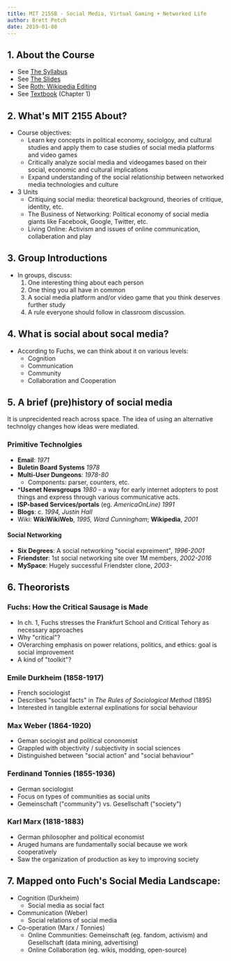 ```yaml
---
title: MIT 2155B - Social Media, Virtual Gaming + Networked Life
author: Brett Petch
date: 2019-01-08
---
```


## 1. About the Course
- See [The Syllabus][1]
- See [The Slides][2]
- See [Roth: Wikipedia Editing][3]
- See [Textbook][4] (Chapter 1)

## 2. What's MIT 2155 About?
- Course objectives: 
    - Learn key concepts in political economy, sociolgoy, and cultural studies and apply them to case studies of social media platforms and video games
    - Critically analyze social media and videogames based on their social, economic and cultural implications
    - Expand understanding of the social relationship between networked media technologies and culture
- 3 Units
    - Critiquing social media: theoretical background, theories of critique, identity, etc.
    - The Business of Networking: Political economy of social media giants like Facebook, Google, Twitter, etc.
    - Living Online: Activism and issues of online communication, collaberation and play
## 3. Group Introductions
- In groups, discuss:
    1. One interesting thing about each person
    2. One thing you all have in common
    3. A social media platform and/or video game that you think deserves further study
    4. A rule everyone should follow in classroom discussion.
    
## 4. What is social about socal media?
- According to Fuchs, we can think about it on various levels:
    - Cognition
    - Communication
    - Community
    - Collaboration and Cooperation 
## 5. A brief (pre)history of social media
It is unprecidented reach across space. The idea of using an alternative technolgy changes how ideas were mediated.

### Primitive Technolgies
- **Email**: *1971*
- **Buletin Board Systems** *1978*
- **Multi-User Dungeons**: *1978-80*
    - Components: parser, counters, etc.
- ***Usenet Newsgroups** *1980* - a way for early internet adopters to post things and express through various communicative acts.
- **ISP-based Services/portals** (eg. *AmericaOnLine) 1991*
- **Blogs**: c. *1994, Justin Hall*
- Wiki: **WikiWikiWeb**, *1995, Ward Cunningham*; **Wikipedia**, *2001*

#### Social Networking
- **Six Degrees**: A social networking "social expreiment", *1996-2001*
- **Friendster**: 1st social networking site over 1M members, *2002-2016*
- **MySpace**: Hugely successful Friendster clone, *2003-*

## 6. Theororists
### Fuchs: How the Critical Sausage is Made
- In ch. 1, Fuchs stresses the Frankfurt School and Critical Tehory as necessary approaches
- Why "critical"?
- OVerarching emphasis on power relations, politics, and ethics: goal is social improvement
- A kind of "toolkit"?

### Emile Durkheim (1858-1917)
- French sociologist
- Describes "social facts" in *The Rules of Sociological Method* (1895)
- Interested in tangible external explinations for social behaviour

### Max Weber (1864-1920)
- Geman sociogist and political cononomist
- Grappled with objectivity / subjectivity in social sciences
- Distinguished between "social action" and "social behaviour"

### Ferdinand Tonnies (1855-1936)
- German sociologist
- Focus on types of communities as social units
- Gemeinschaft ("community") vs. Gesellschaft ("society")

### Karl Marx (1818-1883)
- German philosopher and political economist
- Aruged humans are fundamentally social because we work cooperatively
- Saw the organization of production as key to improving society

## 7. Mapped onto Fuch's Social Media Landscape:
- Cognition (Durkheim)
    - Social media as social fact
- Communication (Weber)
    - Social relations of social media
- Co-operation (Marx / Tonnies)
    - Online Communities: Gemeinschaft (eg. fandom, activism) and Gesellschaft (data mining, advertising)
    - Online Collaboration (eg. wikis, modding, open-source)

<object style="width: 45vw; height: 45vh;" data="attachments/Lecture-0/syllabus.pdf">
</object>

<object style="width: 45vw; height: 45vh;" data="attachments/Lecture-0/slides.pdf">
</object>

[1]: attachments/Lecture-0/syllabus.pdf
[2]: attachments/Lecture-0/slides.pdf
[3]: https://journals.uic.edu/ojs/index.php/fm/article/view/4340/3687
[4]: http://93.174.95.29/main/1570000/f32300c2fbdf3f0d3359601112863dd9/Christian%20Fuchs%20-%20Social%20Media_%20A%20Critical%20Introduction-SAGE%20Publications%20Ltd%20%282013%29.pdf